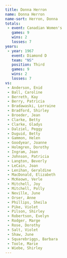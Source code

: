 ```yaml
---
title: Donna Herron
name: Donna Herron
name-sort: Herron, Donna
totals:
 - event: Canadian Women's
   games: 9
   wins: 2
   losses: 7
years:
 - year: 1967
   event: Diamond D
   team: "NS"
   position: Third
   games: 9
   wins: 2
   losses: 7
vs:
 - Anderson, Enid
 - Ball, Caroline
 - Berreth, Kay
 - Berry, Patricia
 - Bradawaski, Lorraine
 - Bradford, Shirley
 - Broeder, Jean
 - Clarke, Betty
 - Clarke, Gladys
 - Dalziel, Peggy
 - Duguid, Betty
 - Gammon, Helen
 - Goodyear, Joanne
 - Holmgren, Dorothy
 - Ingram, Joan
 - Johnson, Patricia
 - Langton, Beverly
 - LeCain, Joan
 - Lenihan, Geraldine
 - MacDonald, Elizabeth
 - McKeown, Verle
 - Mitchell, Joy
 - Mitchell, Polly
 - Neville, June
 - Orser, Anne
 - Phillips, Sheila
 - Pike, Violet
 - Pilson, Shirley
 - Robertson, Evelyn
 - Rodger, Marge
 - Rose, Dorothy
 - Salt, Violet
 - Shaw, June
 - Squarebriggs, Barbara
 - Toole, Marie
 - Wiebe, Shirley
---
```

